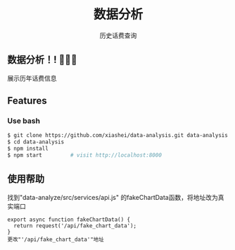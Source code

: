 

<h1 align="center">数据分析</h1>

<div align="center">

历史话费查询




</div>


## 数据分析！! 🎉🎉🎉

展示历年话费信息

## Features




### Use bash

```bash
$ git clone https://github.com/xiashei/data-analysis.git data-analysis
$ cd data-analysis
$ npm install
$ npm start         # visit http://localhost:8000
```

## 使用帮助
找到"data-analyze/src/services/api.js" 的fakeChartData函数，将地址改为真实端口
```
export async function fakeChartData() {
  return request('/api/fake_chart_data');
}
更改"'/api/fake_chart_data'"地址
```


